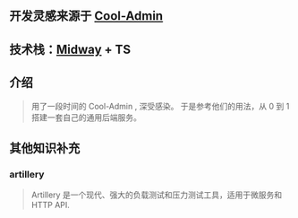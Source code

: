 ## 开发灵感来源于 [Cool-Admin](https://www.cool-admin.com/)

## 技术栈：[Midway](https://www.midwayjs.org/) + TS

## 介绍

> 用了一段时间的 Cool-Admin , 深受感染。
> 于是参考他们的用法，从 0 到 1 搭建一套自己的通用后端服务。

## 其他知识补充

### artillery

> Artillery 是一个现代、强大的负载测试和压力测试工具，适用于微服务和 HTTP API.
